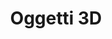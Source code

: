 ﻿---
title: Oggetti 3D
type: docs
weight: 60
url: /it/net/3d-objects/
description: Articoli sulla manipolazione di 3D oggetti in Aspose.3D for .NET.
---
